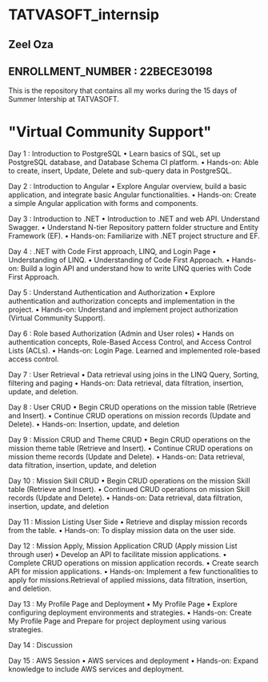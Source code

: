 # TATVASOFT_internsip
## Zeel Oza
<h2> ENROLLMENT_NUMBER : 22BECE30198</h2>
This is the repository that contains all my works during the 15 days of Summer Intership at TATVASOFT.

<h1>"Virtual Community Support"</h1>
<p>Day 1 : Introduction to PostgreSQL
• Learn basics of SQL, set up PostgreSQL database, and Database Schema CI platform.
• Hands-on: Able to create, insert, Update, Delete and sub-query data in PostgreSQL.

Day 2 : Introduction to Angular
• Explore Angular overview, build a basic application, and integrate basic Angular functionalities.
• Hands-on: Create a simple Angular application with forms and components.

Day 3 : Introduction to .NET
• Introduction to .NET and web API. Understand Swagger.
• Understand N-tier Repository pattern folder structure and Entity Framework (EF).
• Hands-on: Familiarize with .NET project structure and EF.

Day 4 : .NET with Code First approach, LINQ, and Login Page
• Understanding of LINQ.
• Understanding of Code First Approach.
• Hands-on: Build a login API and understand how to write LINQ queries with Code First Approach.

Day 5 : Understand Authentication and Authorization
• Explore authentication and authorization concepts and implementation in the project.
• Hands-on: Understand and implement project authorization (Virtual Community Support).

Day 6 : Role based Authorization (Admin and User roles)
• Hands on authentication concepts, Role-Based Access Control, and Access Control Lists (ACLs).
• Hands-on: Login Page. Learned and implemented role-based access control.

Day 7 : User Retrieval
• Data retrieval using joins in the LINQ Query, Sorting, filtering and paging
• Hands-on: Data retrieval, data filtration, insertion, update, and deletion.

Day 8 : User CRUD
• Begin CRUD operations on the mission table (Retrieve and Insert).
• Continue CRUD operations on mission records (Update and Delete).
• Hands-on: Insertion, update, and deletion

Day 9 : Mission CRUD and Theme CRUD
• Begin CRUD operations on the mission theme table (Retrieve and Insert).
• Continue CRUD operations on mission theme records (Update and Delete).
• Hands-on: Data retrieval, data filtration, insertion, update, and deletion

Day 10 : Mission Skill CRUD
• Begin CRUD operations on the mission Skill table (Retrieve and Insert).
• Continued CRUD operations on mission Skill records (Update and Delete).
• Hands-on: Data retrieval, data filtration, insertion, update, and deletion

Day 11 : Mission Listing User Side
• Retrieve and display mission records from the table.
• Hands-on: To display mission data on the user side.

Day 12 : Mission Apply, Mission Application CRUD (Apply mission List through user)
• Develop an API to facilitate mission applications.
• Complete CRUD operations on mission application records.
• Create search API for mission applications.
• Hands-on: Implement a few functionalities to apply for missions.Retrieval of applied missions, data filtration, insertion, and deletion.

Day 13 : My Profile Page and Deployment
• My Profile Page
• Explore configuring deployment environments and strategies.
• Hands-on: Create My Profile Page and Prepare for project deployment using various strategies.

Day 14 : Discussion

Day 15 : AWS Session
• AWS services and deployment
• Hands-on: Expand knowledge to include AWS services and deployment.</p>
